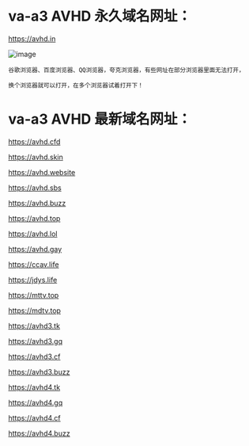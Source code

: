 # va-a3 AVHD 永久域名网址：

https://avhd.in

![image](https://github.com/yihuagongnet/va-a3/assets/141849781/028a2d12-1a8b-4677-ac1a-4197bcef32bf)

```
谷歌浏览器、百度浏览器、QQ浏览器，夸克浏览器，有些网址在部分浏览器里面无法打开，

换个浏览器就可以打开，在多个浏览器试着打开下！
```

# va-a3 AVHD 最新域名网址：

https://avhd.cfd

https://avhd.skin

https://avhd.website

https://avhd.sbs

https://avhd.buzz

https://avhd.top

https://avhd.lol

https://avhd.gay

https://ccav.life

https://jdys.life

https://mttv.top

https://mdtv.top

https://avhd3.tk

https://avhd3.gq

https://avhd3.cf

https://avhd3.buzz

https://avhd4.tk

https://avhd4.gq

https://avhd4.cf

https://avhd4.buzz

